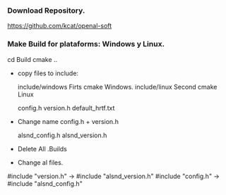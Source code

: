 

### Download Repository.

https://github.com/kcat/openal-soft


### Make Build for plataforms: Windows y Linux.

  cd Build
  cmake ..


- copy files to include:

  include/windows Firts  cmake Windows.
  include/linux   Second cmake Linux

  config.h
  version.h
  default_hrtf.txt

- Change name config.h + version.h

  alsnd_config.h
  alsnd_version.h

- Delete All .Builds


- Change al files.

#include "version.h"    ->    #include "alsnd_version.h"
#include "config.h"     ->    #include "alsnd_config.h"





